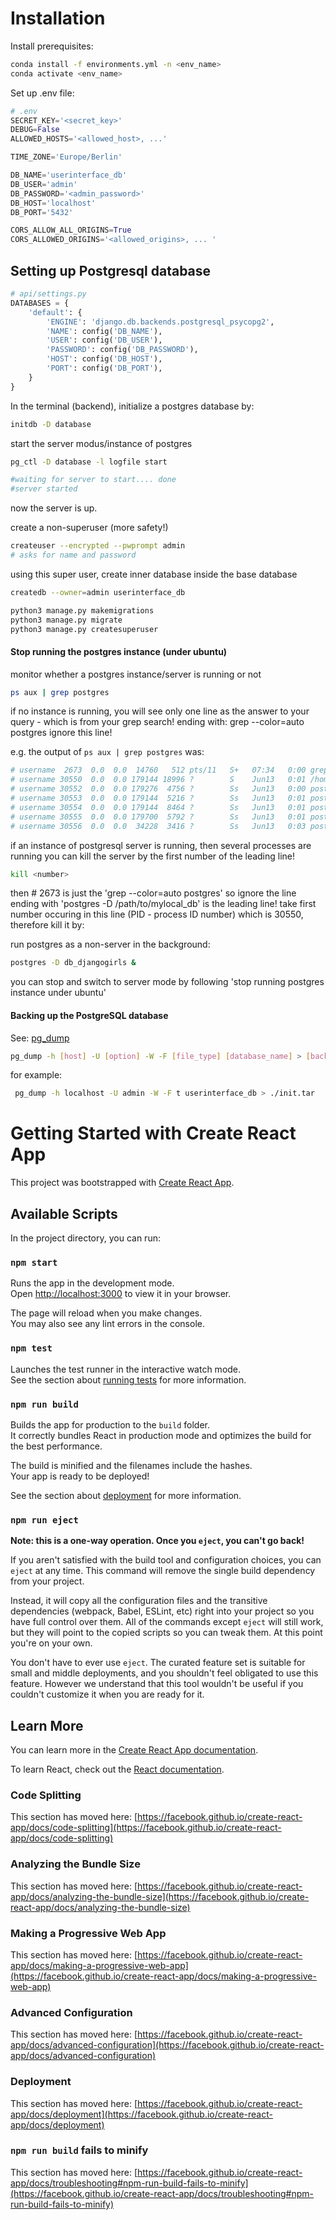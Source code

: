 # Installation
Install prerequisites:
```bash
conda install -f environments.yml -n <env_name>
conda activate <env_name>
```
Set up .env file:
```python
# .env
SECRET_KEY='<secret_key>'
DEBUG=False
ALLOWED_HOSTS='<allowed_host>, ...'

TIME_ZONE='Europe/Berlin'

DB_NAME='userinterface_db'
DB_USER='admin'
DB_PASSWORD='<admin_password>'
DB_HOST='localhost'
DB_PORT='5432'

CORS_ALLOW_ALL_ORIGINS=True
CORS_ALLOWED_ORIGINS='<allowed_origins>, ... '
```

## Setting up Postgresql database

````python
# api/settings.py
DATABASES = {
    'default': {
        'ENGINE': 'django.db.backends.postgresql_psycopg2',
        'NAME': config('DB_NAME'),
        'USER': config('DB_USER'),
        'PASSWORD': config('DB_PASSWORD'),
        'HOST': config('DB_HOST'),
        'PORT': config('DB_PORT'),
    }
}
````

In the terminal (backend), initialize a postgres database by:
````bash
initdb -D database
````

start the server modus/instance of postgres

````bash
pg_ctl -D database -l logfile start

#waiting for server to start.... done
#server started
````
now the server is up.


create a non-superuser (more safety!)

````bash
createuser --encrypted --pwprompt admin
# asks for name and password
````

using this super user, create inner database inside the base database

````bash
createdb --owner=admin userinterface_db
````



```python
python3 manage.py makemigrations
python3 manage.py migrate
python3 manage.py createsuperuser
```

#### Stop running the postgres instance (under ubuntu)

monitor whether a postgres instance/server is running or not
````bash
ps aux | grep postgres
````
if no instance is running, you will see only one line as the answer to your query - which is from your grep search!
ending with: grep --color=auto postgres
ignore this line!

e.g. the output of `ps aux | grep postgres` was:
````bash
# username  2673  0.0  0.0  14760   512 pts/11   S+   07:34   0:00 grep --color=auto postgres
# username 30550  0.0  0.0 179144 18996 ?        S    Jun13   0:01 /home/username/miniconda3/envs/django/bin/postgres -D mylocal_db
# username 30552  0.0  0.0 179276  4756 ?        Ss   Jun13   0:00 postgres: checkpointer process   
# username 30553  0.0  0.0 179144  5216 ?        Ss   Jun13   0:01 postgres: writer process   
# username 30554  0.0  0.0 179144  8464 ?        Ss   Jun13   0:01 postgres: wal writer process   
# username 30555  0.0  0.0 179700  5792 ?        Ss   Jun13   0:01 postgres: autovacuum launcher process   
# username 30556  0.0  0.0  34228  3416 ?        Ss   Jun13   0:03 postgres: stats collector process  
````

if an instance of postgresql server is running, then several processes are running
you can kill the server by the first number of the leading line!

````bash
kill <number>
````

then # 2673 is just the 'grep --color=auto postgres' so ignore
the line ending with 'postgres -D /path/to/mylocal_db' is the leading line!
take first number occuring in this line (PID - process ID number) which is 30550, therefore kill it by:



run postgres as a non-server in the background:
````bash
postgres -D db_djangogirls & 
````

you can stop and switch to server mode by following 'stop running postgres instance under ubuntu'

#### Backing up the PostgreSQL database

See: [pg_dump](https://www.postgresql.org/docs/12/app-pgdump.html)

````bash
pg_dump -h [host] -U [option] -W -F [file_type] [database_name] > [backup_name]
````

for example:

````bash
 pg_dump -h localhost -U admin -W -F t userinterface_db > ./init.tar
````

# Getting Started with Create React App

This project was bootstrapped with [Create React App](https://github.com/facebook/create-react-app).

## Available Scripts

In the project directory, you can run:

### `npm start`

Runs the app in the development mode.\
Open [http://localhost:3000](http://localhost:3000) to view it in your browser.

The page will reload when you make changes.\
You may also see any lint errors in the console.

### `npm test`

Launches the test runner in the interactive watch mode.\
See the section about [running tests](https://facebook.github.io/create-react-app/docs/running-tests) for more information.

### `npm run build`

Builds the app for production to the `build` folder.\
It correctly bundles React in production mode and optimizes the build for the best performance.

The build is minified and the filenames include the hashes.\
Your app is ready to be deployed!

See the section about [deployment](https://facebook.github.io/create-react-app/docs/deployment) for more information.

### `npm run eject`

**Note: this is a one-way operation. Once you `eject`, you can't go back!**

If you aren't satisfied with the build tool and configuration choices, you can `eject` at any time. This command will remove the single build dependency from your project.

Instead, it will copy all the configuration files and the transitive dependencies (webpack, Babel, ESLint, etc) right into your project so you have full control over them. All of the commands except `eject` will still work, but they will point to the copied scripts so you can tweak them. At this point you're on your own.

You don't have to ever use `eject`. The curated feature set is suitable for small and middle deployments, and you shouldn't feel obligated to use this feature. However we understand that this tool wouldn't be useful if you couldn't customize it when you are ready for it.

## Learn More

You can learn more in the [Create React App documentation](https://facebook.github.io/create-react-app/docs/getting-started).

To learn React, check out the [React documentation](https://reactjs.org/).

### Code Splitting

This section has moved here: [https://facebook.github.io/create-react-app/docs/code-splitting](https://facebook.github.io/create-react-app/docs/code-splitting)

### Analyzing the Bundle Size

This section has moved here: [https://facebook.github.io/create-react-app/docs/analyzing-the-bundle-size](https://facebook.github.io/create-react-app/docs/analyzing-the-bundle-size)

### Making a Progressive Web App

This section has moved here: [https://facebook.github.io/create-react-app/docs/making-a-progressive-web-app](https://facebook.github.io/create-react-app/docs/making-a-progressive-web-app)

### Advanced Configuration

This section has moved here: [https://facebook.github.io/create-react-app/docs/advanced-configuration](https://facebook.github.io/create-react-app/docs/advanced-configuration)

### Deployment

This section has moved here: [https://facebook.github.io/create-react-app/docs/deployment](https://facebook.github.io/create-react-app/docs/deployment)

### `npm run build` fails to minify

This section has moved here: [https://facebook.github.io/create-react-app/docs/troubleshooting#npm-run-build-fails-to-minify](https://facebook.github.io/create-react-app/docs/troubleshooting#npm-run-build-fails-to-minify)
